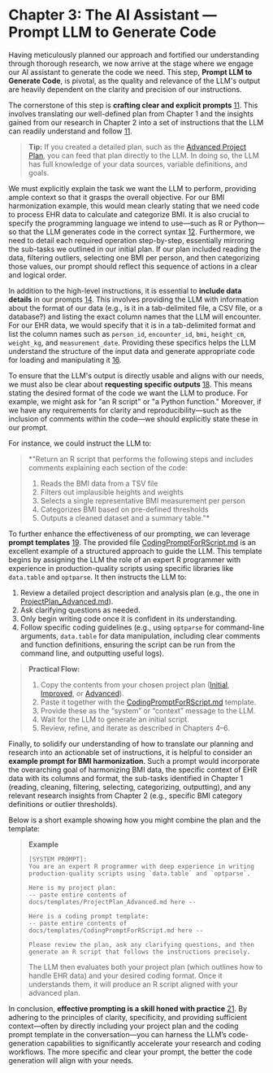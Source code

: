 # Chapter 3: The AI Assistant — Prompt LLM to Generate Code

Having meticulously planned our approach and fortified our understanding through thorough research, we now arrive at the stage where we engage our AI assistant to generate the code we need. This step, **Prompt LLM to Generate Code**, is pivotal, as the quality and relevance of the LLM's output are heavily dependent on the clarity and precision of our instructions.

The cornerstone of this step is **crafting clear and explicit prompts** [11](../docs/References.md#ref11). This involves translating our well-defined plan from Chapter 1 and the insights gained from our research in Chapter 2 into a set of instructions that the LLM can readily understand and follow [11](../docs/References.md#ref11). 

> **Tip:** If you created a detailed plan, such as the [Advanced Project Plan](../docs/templates/ProjectPlan_Advanced.md), you can feed that plan directly to the LLM. In doing so, the LLM has full knowledge of your data sources, variable definitions, and goals.

We must explicitly explain the task we want the LLM to perform, providing ample context so that it grasps the overall objective. For our BMI harmonization example, this would mean clearly stating that we need code to process EHR data to calculate and categorize BMI. It is also crucial to specify the programming language we intend to use—such as R or Python—so that the LLM generates code in the correct syntax [12](../docs/References.md#ref12). Furthermore, we need to detail each required operation step-by-step, essentially mirroring the sub-tasks we outlined in our initial plan. If our plan included reading the data, filtering outliers, selecting one BMI per person, and then categorizing those values, our prompt should reflect this sequence of actions in a clear and logical order.

In addition to the high-level instructions, it is essential to **include data details** in our prompts [14](../docs/References.md#ref14). This involves providing the LLM with information about the format of our data (e.g., is it in a tab-delimited file, a CSV file, or a database?) and listing the exact column names that the LLM will encounter. For our EHR data, we would specify that it is in a tab-delimited format and list the column names such as `person_id`, `encounter_id`, `bmi`, `height_cm`, `weight_kg`, and `measurement_date`. Providing these specifics helps the LLM understand the structure of the input data and generate appropriate code for loading and manipulating it [16](../docs/References.md#ref16).

To ensure that the LLM's output is directly usable and aligns with our needs, we must also be clear about **requesting specific outputs** [18](../docs/References.md#ref18). This means stating the desired format of the code we want the LLM to produce. For example, we might ask for "an R script" or "a Python function." Moreover, if we have any requirements for clarity and reproducibility—such as the inclusion of comments within the code—we should explicitly state these in our prompt.

For instance, we could instruct the LLM to:

> *"Return an R script that performs the following steps and includes comments explaining each section of the code:  
>  1. Reads the BMI data from a TSV file  
>  2. Filters out implausible heights and weights  
>  3. Selects a single representative BMI measurement per person  
>  4. Categorizes BMI based on pre-defined thresholds  
>  5. Outputs a cleaned dataset and a summary table."*

To further enhance the effectiveness of our prompting, we can leverage **prompt templates** [19](../docs/References.md#ref19). The provided file [CodingPromptForRScript.md](../docs/templates/CodingPromptForRScript.md) is an excellent example of a structured approach to guide the LLM. This template begins by assigning the LLM the role of an expert R programmer with experience in production-quality scripts using specific libraries like `data.table` and `optparse`. It then instructs the LLM to:

1. Review a detailed project description and analysis plan (e.g., the one in [ProjectPlan_Advanced.md](../docs/templates/ProjectPlan_Advanced.md)).  
2. Ask clarifying questions as needed.  
3. Only begin writing code once it is confident in its understanding.  
4. Follow specific coding guidelines (e.g., using `optparse` for command-line arguments, `data.table` for data manipulation, including clear comments and function definitions, ensuring the script can be run from the command line, and outputting useful logs).

> **Practical Flow:**  
> 1. Copy the contents from your chosen project plan ([Initial](../docs/templates/ProjectPlan_InitialDraft.md), [Improved](../docs/templates/ProjectPlan_Improved.md), or [Advanced](../docs/templates/ProjectPlan_Advanced.md)).  
> 2. Paste it together with the [CodingPromptForRScript.md](../docs/templates/CodingPromptForRScript.md) template.  
> 3. Provide these as the “system” or “context” message to the LLM.  
> 4. Wait for the LLM to generate an initial script.  
> 5. Review, refine, and iterate as described in Chapters 4–6.

Finally, to solidify our understanding of how to translate our planning and research into an actionable set of instructions, it is helpful to consider an **example prompt for BMI harmonization**. Such a prompt would incorporate the overarching goal of harmonizing BMI data, the specific context of EHR data with its columns and format, the sub-tasks identified in Chapter 1 (reading, cleaning, filtering, selecting, categorizing, outputting), and any relevant research insights from Chapter 2 (e.g., specific BMI category definitions or outlier thresholds). 

Below is a short example showing how you might combine the plan and the template:

> **Example**  
> 
> ```
> [SYSTEM PROMPT]:
> You are an expert R programmer with deep experience in writing production-quality scripts using `data.table` and `optparse`.
> 
> Here is my project plan:
> -- paste entire contents of docs/templates/ProjectPlan_Advanced.md here --
> 
> Here is a coding prompt template:
> -- paste entire contents of docs/templates/CodingPromptForRScript.md here --
> 
> Please review the plan, ask any clarifying questions, and then generate an R script that follows the instructions precisely. 
> ```
>
> The LLM then evaluates both your project plan (which outlines how to handle EHR data) and your desired coding format. Once it understands them, it will produce an R script aligned with your advanced plan.

In conclusion, **effective prompting is a skill honed with practice** [21](../docs/References.md#ref21). By adhering to the principles of clarity, specificity, and providing sufficient context—often by directly including your project plan and the coding prompt template in the conversation—you can harness the LLM’s code-generation capabilities to significantly accelerate your research and coding workflows. The more specific and clear your prompt, the better the code generation will align with your needs.
